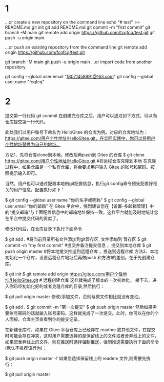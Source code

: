 # 1 

…or create a new repository on the command line
echo "# test" >> README.md
git init
git add README.md
git commit -m "first commit"
git branch -M main
git remote add origin https://github.com/fcqfcq/test.git
git push -u origin main


…or push an existing repository from the command line
git remote add origin https://github.com/fcqfcq/test.git

git branch -M main
git push -u origin main
…or import code from another repository


git config --global user.email "18071458891@163.com"
git config --global user.name "fcqfcq"

# 2
提交第一行代码
git commit
在创建完仓库之后，用户可以通过如下方式，可以向仓库提交第一行代码。

此处我们以用户账号下命名为 HelloGitee 的仓库为例。对应的仓库地址为：https://gitee.com/用户个性地址/HelloGitee.git，在实际实践中，你可以将用户个性地址替换为自己的地址。

方法1、先将仓库clone到本地，修改后再push到 Gitee 的仓库
$ git clone https://gitee.com/用户个性地址/HelloGitee.git #将远程仓库克隆到本地
在克隆过程中，如果仓库是一个私有仓库，将会要求用户输入 Gitee 的账号和密码。按照提示输入即可。

当然，用户也可以通过配置本地的git配置信息，执行git config命令预先配置好相关的用户信息，配置执行如下：

$ git config --global user.name "你的名字或昵称"
$ git config --global user.email "你的邮箱"
在 Gitee 平台中，强烈建议您在【设置-多邮箱管理】中的“提交邮箱”与上面配置信息中的邮箱地址保持一致，这样平台就能及时地统计您在平台中提交代码的贡献了。

修改代码后，在仓库目录下执行下面命令

$ git add . #将当前目录所有文件添加到git暂存区, 文件添加到 暂存区
$ git commit -m "my first commit" #提交并备注提交信息 ，提交到本地仓库
$ git push origin master #将本地提交推送到远程仓库 ，推送到远程仓库
方法2、本地初始化一个仓库，设置远程仓库地址后再做push 
和方法1的差别，在于先创建仓库。

$ git init 
$ git remote add origin https://gitee.com/用户个性地址/HelloGitee.git # 远程创建仓库
这样就完成了版本的一次初始化。
接下去，进入你已经初始化好的或者克隆仓库的目录,然后执行：

$ git pull origin master
修改/添加文件，否则与原文件相比就没有变动。

$ git add .
$ git commit -m "第一次提交"
$ git push origin master
然后如果需要账号密码的话就输入账号密码，这样就完成了一次提交。此时，你可以在你的个人面板、仓库主页查看到你的提交记录。

在新建仓库时，如果在 Gitee 平台仓库上已经存在 readme 或其他文件，在提交时可能会存在冲突，这时用户需要选择的是保留线上的文件或者舍弃线上的文件，如果您舍弃线上的文件，则在推送时选择强制推送，强制推送需要执行下面的命令(默认不推荐该行为)：

$ git push origin master -f
如果您选择保留线上的 readme 文件,则需要先执行：

$ git pull origin master
